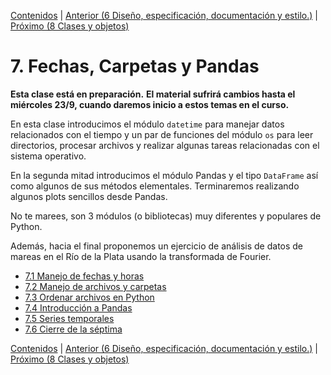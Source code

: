 [Contenidos](../Contenidos.md) \| [Anterior (6 Diseño, especificación, documentación y estilo.)](../06_Plt_Especificacion_y_Documentacion/00_Resumen.md) \| [Próximo (8 Clases y objetos)](../08_OOP/00_Resumen.md)

# 7. Fechas, Carpetas y Pandas
**Esta clase está en preparación.**
**El material sufrirá cambios hasta el miércoles 23/9, cuando daremos inicio a estos temas en el curso.**

En esta clase introducimos el módulo `datetime` para manejar datos relacionados con el tiempo y un par de funciones del módulo `os` para leer directorios, procesar archivos y realizar algunas tareas relacionadas con el sistema operativo.

En la segunda mitad introducimos el módulo Pandas y el tipo `DataFrame` así como algunos de sus métodos elementales. Terminaremos realizando algunos plots sencillos desde Pandas.

No te marees, son 3 módulos (o bibliotecas) muy diferentes y populares de Python.

Además, hacia el final proponemos un ejercicio de análisis de datos de mareas en el Río de la Plata usando la transformada de Fourier.

* [7.1 Manejo de fechas y horas](01_Fechas.md)
* [7.2 Manejo de archivos y carpetas](02_Archivos_y_Directorios.md)
* [7.3 Ordenar archivos en Python](03_Ordenando_archivos.md)
* [7.4 Introducción a Pandas](04_Pandas.md)
* [7.5 Series temporales](05_Series_Temporales.md)
* [7.6 Cierre de la séptima](06_Cierre.md)


[Contenidos](../Contenidos.md) \| [Anterior (6 Diseño, especificación, documentación y estilo.)](../06_Plt_Especificacion_y_Documentacion/00_Resumen.md) \| [Próximo (8 Clases y objetos)](../08_OOP/00_Resumen.md)
